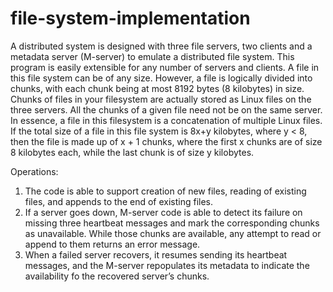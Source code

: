 # file-system-implementation
A distributed system is designed with three file servers, two clients and a metadata server (M-server) to emulate a distributed
file system. This program is easily extensible for any number of servers and clients.
A file in this file system can be of any size. However, a file is logically divided into chunks,
with each chunk being at most 8192 bytes (8 kilobytes) in size. Chunks of files in your filesystem are actually stored
as Linux files on the three servers. All the chunks of a given file need not be on the same server. In essence, a file in
this filesystem is a concatenation of multiple Linux files. If the total size of a file in this file system is 8x+y kilobytes,
where y < 8, then the file is made up of x + 1 chunks, where the first x chunks are of size 8 kilobytes each, while the
last chunk is of size y kilobytes.

Operations:

1. The code is able to support creation of new files, reading of existing files, and appends to the end of
existing files.
2. If a server goes down, M-server code is able to detect its failure on missing three heartbeat messages
and mark the corresponding chunks as unavailable. While those chunks are available, any attempt to read or
append to them returns an error message.
3. When a failed server recovers, it resumes sending its heartbeat messages, and the M-server repopulates its metadata to indicate the availability fo the recovered server’s chunks.
